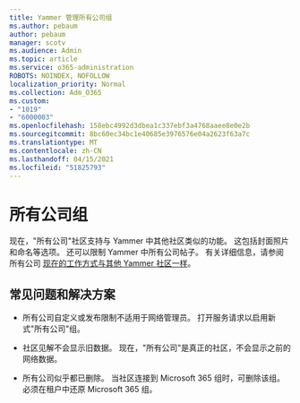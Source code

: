 ```yaml
---
title: Yammer 管理所有公司组
ms.author: pebaum
author: pebaum
manager: scotv
ms.audience: Admin
ms.topic: article
ms.service: o365-administration
ROBOTS: NOINDEX, NOFOLLOW
localization_priority: Normal
ms.collection: Adm_O365
ms.custom:
- "1019"
- "6000003"
ms.openlocfilehash: 158ebc4992d3dbea1c337ebf3a4768aaee8e0e2b
ms.sourcegitcommit: 8bc60ec34bc1e40685e3976576e04a2623f63a7c
ms.translationtype: MT
ms.contentlocale: zh-CN
ms.lasthandoff: 04/15/2021
ms.locfileid: "51825793"
---
```

# <a name="all-company-group"></a>所有公司组

现在，"所有公司"社区支持与 Yammer 中其他社区类似的功能。 这包括封面照片和命名等选项。 还可以限制 Yammer 中所有公司帖子。 有关详细信息，请参阅所有公司 [现在的工作方式与其他 Yammer 社区一样](https://docs.microsoft.com/yammer/manage-yammer-groups/yammer-all-company-yammer-community)。

## <a name="common-issues-and-solutions"></a>常见问题和解决方案

- 所有公司自定义或发布限制不适用于网络管理员。 打开服务请求以启用新式"所有公司"组。

- 社区见解不会显示旧数据。 现在，"所有公司"是真正的社区，不会显示之前的网络数据。

- 所有公司似乎都已删除。 当社区连接到 Microsoft 365 组时，可删除该组。 必须在租户中还原 Microsoft 365 组。

